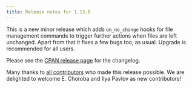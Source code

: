 ```yaml
---
title: Release notes for 1.13.0
---
```


This is a new minor release which adds `on_no_change` hooks for file management commands to trigger further actions when files are left unchanged. Apart from that it fixes a few bugs too, as usual. Upgrade is recommended for all users.

Please see the [CPAN release page](https://metacpan.org/release/FERKI/Rex-1.13.0) for the changelog.

Many thanks to [all contributors](https://metacpan.org/source/FERKI/Rex-1.13.0/CONTRIBUTORS) who made this release possible. We are delighted to welcome E. Choroba and Ilya Pavlov as new contributors!
